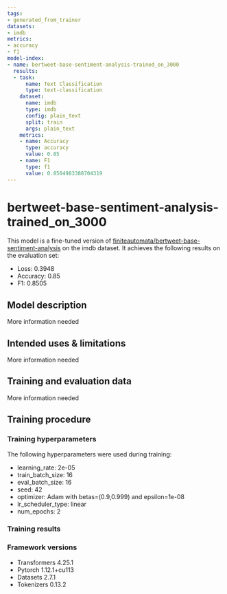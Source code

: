 ```yaml
---
tags:
- generated_from_trainer
datasets:
- imdb
metrics:
- accuracy
- f1
model-index:
- name: bertweet-base-sentiment-analysis-trained_on_3000
  results:
  - task:
      name: Text Classification
      type: text-classification
    dataset:
      name: imdb
      type: imdb
      config: plain_text
      split: train
      args: plain_text
    metrics:
    - name: Accuracy
      type: accuracy
      value: 0.85
    - name: F1
      type: f1
      value: 0.8504983388704319
---
```


<!-- This model card has been generated automatically according to the information the Trainer had access to. You
should probably proofread and complete it, then remove this comment. -->

# bertweet-base-sentiment-analysis-trained_on_3000

This model is a fine-tuned version of [finiteautomata/bertweet-base-sentiment-analysis](https://huggingface.co/finiteautomata/bertweet-base-sentiment-analysis) on the imdb dataset.
It achieves the following results on the evaluation set:
- Loss: 0.3948
- Accuracy: 0.85
- F1: 0.8505

## Model description

More information needed

## Intended uses & limitations

More information needed

## Training and evaluation data

More information needed

## Training procedure

### Training hyperparameters

The following hyperparameters were used during training:
- learning_rate: 2e-05
- train_batch_size: 16
- eval_batch_size: 16
- seed: 42
- optimizer: Adam with betas=(0.9,0.999) and epsilon=1e-08
- lr_scheduler_type: linear
- num_epochs: 2

### Training results



### Framework versions

- Transformers 4.25.1
- Pytorch 1.12.1+cu113
- Datasets 2.7.1
- Tokenizers 0.13.2
